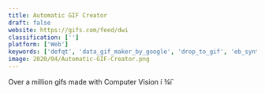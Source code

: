 ```yaml
---
title: Automatic GIF Creator
draft: false 
website: https://gifs.com/feed/dwi
classification: ['']
platform: ['Web']
keywords: ['defqt', 'data_gif_maker_by_google', 'drop_to_gif', 'eb_synth', 'emojifs', 'gif_brewery_by_gfycat', 'giphy_gif_maker', 'gif_slice', 'gif_your_face', 'gifjif', 'gifable', 'gifs', 'hyper_for_iphone', 'instagfy', 'print_a_gif', 'product_hunt_gif_maker', 'tall_tweets_for_google_slides', 'yaycam', 'flpbk.io', 'sportable']
image: 2020/04/Automatic-GIF-Creator.png
---
```

Over a million gifs made with Computer Vision í ¾í´